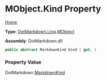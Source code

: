 # MObject\.Kind Property

[Home](../../../../README.md)

**Type**: [DotMarkdown.Linq](../../README.md)\.[MObject](../README.md)

**Assembly**: DotMarkdown\.dll

```csharp
public abstract MarkdownKind Kind { get; }
```

### Property Value

DotMarkdown\.[MarkdownKind](../../../MarkdownKind/README.md)

